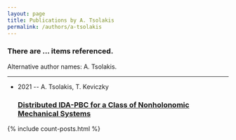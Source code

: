 ```yaml
---
layout: page
title: Publications by A. Tsolakis
permalink: /authors/a-tsolakis
---
```


<h3 id="number-posts">There are ... items referenced.</h3>
<p id='info-authors'>Alternative author names: A. Tsolakis.</p>
<hr />
<ul class="post-list">
<li><span class='post-meta'>2021 -- A. Tsolakis, T. Keviczky</span><h3><a class='post-link' href="{{ site.baseurl }}/distributed-ida-pbc-for-a-class-of-nonholonomic-mechanical-systems">Distributed IDA-PBC for a Class of Nonholonomic Mechanical Systems</a></h3></li>

</ul>
{% include count-posts.html %}
